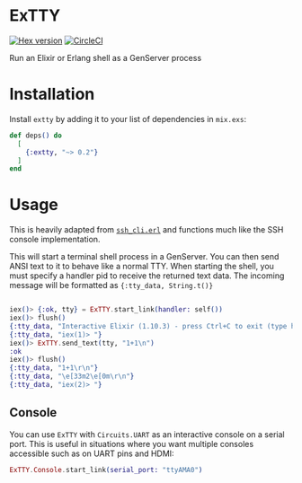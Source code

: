 # ExTTY

[![Hex version](https://img.shields.io/hexpm/v/extty.svg "Hex version")](https://hex.pm/packages/extty)
[![CircleCI](https://circleci.com/gh/jjcarstens/extty.svg?style=svg)](https://circleci.com/gh/jjcarstens/extty)

Run an Elixir or Erlang shell as a GenServer process

# Installation

Install `extty` by adding it to your list of dependencies in `mix.exs`:

```elixir
def deps() do
  [
    {:extty, "~> 0.2"}
  ]
end
```

# Usage

This is heavily adapted from [`ssh_cli.erl`](https://github.com/erlang/otp/blob/master/lib/ssh/src/ssh_cli.erl)
and functions much like the SSH console implementation.

This will start a terminal shell process in a GenServer. You can then send ANSI text
to it to behave like a normal TTY. When starting the shell, you must specify a handler
pid to receive the returned text data. The incoming message will be formatted as
`{:tty_data, String.t()}`

```elixir

iex()> {:ok, tty} = ExTTY.start_link(handler: self())
iex()> flush()
{:tty_data, "Interactive Elixir (1.10.3) - press Ctrl+C to exit (type h() ENTER for help)\r\n"}
{:tty_data, "iex(1)> "}
iex()> ExTTY.send_text(tty, "1+1\n")
:ok
iex()> flush()
{:tty_data, "1+1\r\n"}
{:tty_data, "\e[33m2\e[0m\r\n"}
{:tty_data, "iex(2)> "}
```

## Console

You can use `ExTTY` with `Circuits.UART` as an interactive console on a serial
port. This is useful in situations where you want multiple consoles accessible
such as on UART pins and HDMI:

```elixir
ExTTY.Console.start_link(serial_port: "ttyAMA0")
```
